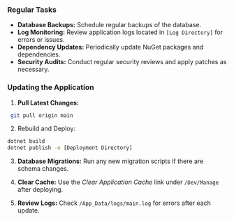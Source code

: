 ### Regular Tasks
- **Database Backups:** Schedule regular backups of the database.
- **Log Monitoring:** Review application logs located in `[Log Directory]` for errors or issues.
- **Dependency Updates:** Periodically update NuGet packages and dependencies.
- **Security Audits:** Conduct regular security reviews and apply patches as necessary.

### Updating the Application
1. **Pull Latest Changes:**
 ```bash
  git pull origin main
  ```
2. Rebuild and Deploy:

```bash
dotnet build
dotnet publish -o [Deployment Directory]
```

3. **Database Migrations:**
   Run any new migration scripts if there are schema changes.

4. **Clear Cache:**
   Use the *Clear Application Cache* link under `/Dev/Manage` after deploying.

5. **Review Logs:**
   Check `/App_Data/logs/main.log` for errors after each update.


